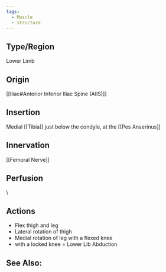 ```yaml
---
tags:
  - Muscle
  - structure
---
```


## Type/Region 
Lower Limb

## Origin
[[Iliac#Anterior Inferior Iliac Spine (AIIS)]]

## Insertion
Medial [[Tibia]] just below the condyle, at the [[Pes Anserinus]]

## Innervation
[[Femoral Nerve]]

## Perfusion

\
## Actions
- Flex thigh and leg
- Lateral rotation of thigh
- Medial rotation of leg with a flexed knee
- with a locked knee = Lower Lib Abduction

## See Also:


